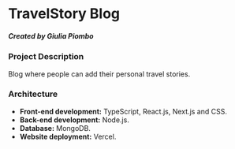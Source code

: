 # TravelStory Blog

##### Created by Giulia Piombo

### Project Description

Blog where people can add their personal travel stories.

### Architecture

- **Front-end development:** TypeScript, React.js, Next.js and CSS.
- **Back-end development:** Node.js.
- **Database:** MongoDB.
- **Website deployment:** Vercel.
